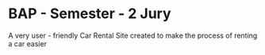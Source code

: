 # BAP - Semester - 2 Jury
A very user - friendly Car Rental Site created to make the process of renting a car easier  
